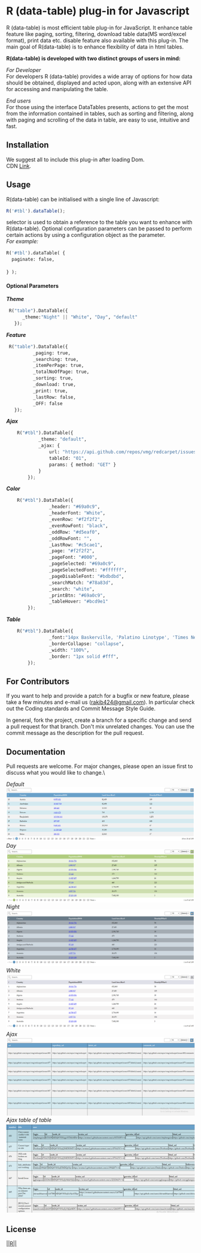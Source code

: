 # R (data-table) plug-in for Javascript
R (data-table) is most efficient table plug-in for JavaScript. It enhance table feature like paging, sorting, filtering, download table data(MS word/excel format), print data etc. disable feature also available with this plug-in. The main goal of R(data-table) is to enhance flexibility of data in html tables.


__R(data-table) is developed with two distinct groups of users in mind:__

*For Developer*\
For developers R (data-table) provides a wide array of options for how data should be obtained, displayed and acted upon, along with an extensive API for accessing and manipulating the table.

*End users*\
For those using the interface DataTables presents, actions to get the most from the information contained in tables, such as sorting and filtering, along with paging and scrolling of the data in table, are easy to use, intuitive and fast.

## Installation
We suggest all to include this plug-in after loading Dom.\
CDN [Link](https:///).



## Usage
R(data-table) can be initialised with a single line of Javascript:

```Javascript
R('#tbl').dataTable();
```

selector is used to obtain a reference to the table you want to enhance with R(data-table). Optional configuration parameters can be passed to perform certain actions by using a configuration object as the parameter.\
*For example:*

```python
R('#tbl').dataTable( {
  paginate: false,
 
} );
```
#### Optional Parameters

***Theme***
```python
 R("table").DataTable({
      _theme:"Night" || "White", "Day", "default"
   });

```
***Feature***
```python
 R("table").DataTable({
          _paging: true,
          _searching: true,
          _itemPerPage: true,
          _totalNoOfPage: true,
          _sorting: true,
          _download: true,
          _print: true,
          _lastRow: false,
          _OFF: false
   });
```

***Ajax***
```python
    R("#tbl").DataTable({
            _theme: "default",
            _ajax: {
                url: "https://api.github.com/repos/vmg/redcarpet/issues?state=closed",
                tableId: "01",
                params: { method: "GET" }
            }
        });
```

***Color***
```python
    R("#tbl").DataTable({
                _header: "#69a0c9",
                _headerFont: "White",
                _evenRow: "#f2f2f2",
                _evenRowFont: "black",
                _oddRow: "#d5eaf0",
                _oddRowFont: "",
                _LastRow: "#c5cae1",
                _page: "#f2f2f2",
                _pageFont: "#000",
                _pageSelected: "#69a0c9",
                _pageSelectedFont: "#ffffff",
                _pageDisableFont: "#bdbdbd",
                _searchMatch: "#78a83d",
                _search: "white",
                _printBtn: "#69a0c9",
                _tableHover: "#bcd9e1"
        });
```

***Table***
```python
    R("#tbl").DataTable({
                _font:"14px Baskerville, 'Palatino Linotype', 'Times New Roman', Times, serif",
                _borderCollapse: "collapse",
                _width: "100%",
                _border: "1px solid #fff",
        });
```


## For Contributors
If you want to help and provide a patch for a bugfix or new feature, please take a few minutes and e-mail us (rakib424@gmail.com). In particular check out the Coding standards and Commit Message Style Guide.

In general, fork the project, create a branch for a specific change and send a pull request for that branch. Don't mix unrelated changes. You can use the commit message as the description for the pull request.


## Documentation
Pull requests are welcome. For major changes, please open an issue first to discuss what you would like to change.\

*Default* \
 <img src="https://github.com/rakib434/R/blob/master/demo/default.PNG"> \
*Day* \
<img src="https://github.com/rakib434/R/blob/master/demo/Day.PNG"> \
*Night* \
<img src="https://github.com/rakib434/R/blob/master/demo/Night.PNG"> \
*White* \
<img src="https://github.com/rakib434/R/blob/master/demo/White.PNG"> \
*Ajax* \
<img src="https://github.com/rakib434/R/blob/master/demo/dataTable.PNG"> \
*Ajax table of table* \
<img src="https://github.com/rakib434/R/blob/master/demo/table%20of%20table.PNG"> 


## License
[||R||](https:/rakib.azurewebsites.net)